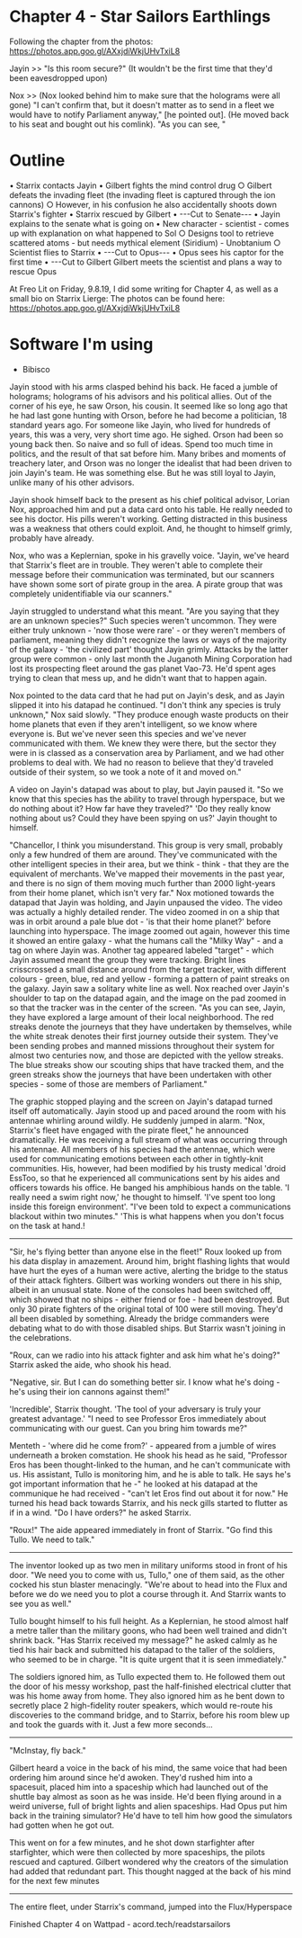 # Chapter 4 - Star Sailors Earthlings
Following the chapter from the photos: https://photos.app.goo.gl/AXxjdiWkjUHvTxiL8

Jayin >> "Is this room secure?" (It wouldn't be the first time that they'd been eavesdropped upon)

Nox >> (Nox looked behind him to make sure that the holograms were all gone) "I can't confirm that, but it doesn't matter as to send in a fleet we would have to notify Parliament anyway," [he pointed out]. (He moved back to his seat and bought out his comlink). "As you can see, "


# Outline
• Starrix contacts Jayin
• Gilbert fights the mind control drug
	○ Gilbert defeats the invading fleet (the invading fleet is captured through the ion cannons)
	○ However, in his confusion he also accidentally shoots down Starrix's fighter
• Starrix rescued by Gilbert
• ---Cut to Senate---
• Jayin explains to the senate what is going on
• New character - scientist - comes up with explanation on what happened to Sol
	○ Designs tool to retrieve scattered atoms - but needs mythical element (Siridium) - Unobtanium
	○ Scientist flies to Starrix
• ---Cut to Opus---
• Opus sees his captor for the first time
• ---Cut to Gilbert Gilbert meets the scientist and plans a way to rescue Opus

At Freo Lit on Friday, 9.8.19, I did some writing for Chapter 4, as well as a small bio on Starrix Lierge:
The photos can be found here: https://photos.app.goo.gl/AXxjdiWkjUHvTxiL8

# Software I'm using
* Bibisco

Jayin stood with his arms clasped behind his back. He faced a jumble of holograms; holograms of his advisors and his political allies. Out of the corner of his eye, he saw Orson, his cousin. It seemed like so long ago that he had last gone hunting with Orson, before he had become a politician, 18 standard years ago. For someone like Jayin, who lived for hundreds of years, this was a very, very short time ago. He sighed. Orson had been so young back then. So naive and so full of ideas. Spend too much time in politics, and the result of that sat before him. Many bribes and moments of treachery later, and Orson was no longer the idealist that had been driven to join Jayin's team. He was something else. But he was still loyal to Jayin, unlike many of his other advisors.

Jayin shook himself back to the present as his chief political advisor, Lorian Nox, approached him and put a data card onto his table. He really needed to see his doctor. His pills weren't working. Getting distracted in this business was a weakness that others could exploit. And, he thought to himself grimly, probably have already.

Nox, who was a Keplernian, spoke in his gravelly voice. "Jayin, we've heard that Starrix's fleet are in trouble. They weren't able to complete their message before their communication was terminated, but our scanners have shown some sort of pirate group in the area. A pirate group that was completely unidentifiable via our scanners."

Jayin struggled to understand what this meant. "Are you saying that they are an unknown species?" Such species weren't uncommon. They were either truly unknown - 'now those were rare' - or they weren't members of parliament, meaning they didn't recognize the laws or ways of the majority of the galaxy - 'the civilized part' thought Jayin grimly. Attacks by the latter group were common - only last month the Juganoth Mining Corporation had lost its prospecting fleet around the gas planet Vao-73. He'd spent ages trying to clean that mess up, and he didn't want that to happen again.

Nox pointed to the data card that he had put on Jayin's desk, and as Jayin slipped it into his datapad he continued. "I don't think any species is truly unknown," Nox said slowly. "They produce enough waste products on their home planets that even if they aren't intelligent, so we know where everyone is. But we've never seen this species and we've never communicated with them. We knew they were there, but the sector they were in is classed as a conservation area by Parliament, and we had other problems to deal with. We had no reason to  believe that they'd traveled outside of their system, so we took a note of it and moved on."

A video on Jayin's datapad was about to play, but Jayin paused it. "So we know that this species has the ability to travel through hyperspace, but we do nothing about it? How far have they traveled?" 'Do they really know nothing about us? Could they have been spying on us?' Jayin thought to himself.

"Chancellor, I think you misunderstand. This group is very small, probably only a few hundred of them are around. They've communicated with the other intelligent species in their area, but we think - think - that they are the equivalent of merchants. We've mapped their movements in the past year, and there is no sign of them moving much further than 2000 light-years from their home planet, which isn't very far." Nox motioned towards the datapad that Jayin was holding, and Jayin unpaused the video. The video was actually a highly detailed render. The video zoomed in on a ship that was in orbit around a pale blue dot - 'is that their home planet?' before launching into hyperspace. The image zoomed out again, however this time it showed an entire galaxy - what the humans call the "Milky Way" - and a tag on where Jayin was. Another tag appeared labeled "target" - which Jayin assumed meant the group they were tracking. Bright lines crisscrossed a small distance around from the target tracker, with different colours - green, blue, red and yellow - forming a pattern of paint streaks on the galaxy. Jayin saw a solitary white line as well. Nox reached over Jayin's shoulder to tap on the datapad again, and the image on the pad zoomed in so that the tracker was in the center of the screen. "As you can see, Jayin, they have explored a large amount of their local neighborhood. The red streaks denote the journeys that they have undertaken by themselves, while the white streak denotes their first journey outside their system. They've been sending probes and manned missions throughout their system for almost two centuries now, and those are depicted with the yellow streaks. The blue streaks show our scouting ships that have tracked them, and the green streaks show the journeys that have been undertaken with other species - some of those are members of Parliament." 

The graphic stopped playing and the screen on Jayin's datapad turned itself off automatically. Jayin stood up and paced around the room with his antennae whirling around wildly. He suddenly jumped in alarm. "Nox, Starrix's fleet have engaged with the pirate fleet," he announced dramatically. He was receiving a full stream of what was occurring through his antennae. All members of his species had the antennae, which were used for communicating emotions between each other in tightly-knit communities. His, however, had been modified by his trusty medical 'droid EssToo, so that he experienced all communications sent by his aides and officers towards his office. He banged his amphibious hands on the table. 'I really need a swim right now,' he thought to himself. 'I've spent too long inside this foreign environment'.  "I've been told to expect a communications blackout within two minutes." 'This is what happens when you don't focus on the task at hand.! 

-------

"Sir, he's flying better than anyone else in the fleet!" Roux looked up from his data display in amazement. Around him, bright flashing lights that would have hurt the eyes of a human were active, alerting the bridge to the status of their attack fighters. Gilbert was working wonders out there in his ship, albeit in an unusual state. None of the consoles had been switched off, which showed that no ships - either friend or foe - had been destroyed. But only 30 pirate fighters of the original total of 100 were still moving. They'd all been disabled by something. Already the bridge commanders were debating what to do with those disabled ships. But Starrix wasn't joining in the celebrations. 

"Roux, can we radio into his attack fighter and ask him what he's doing?" Starrix asked the aide, who shook his head. 

"Negative, sir. But I can do something better sir. I know what he's doing - he's using their ion cannons against them!"

'Incredible', Starrix thought. 'The tool of your adversary is truly your greatest advantage.' "I need to see Professor Eros immediately about communicating with our guest. Can you bring him towards me?"

Menteth - 'where did he come from?'  - appeared from a jumble of wires underneath a broken comstation. He shook his head as he said, "Professor Eros has been thought-linked to the human, and he can't communicate with us. His assistant, Tullo is monitoring him, and he is able to talk. He says he's got important information that he -" he looked at his datapad at the communique he had received - "can't let Eros find out about it for now." He turned his head back towards Starrix, and his neck gills started to flutter as if in a wind. "Do I have orders?" he asked Starrix.

"Roux!" The aide appeared immediately in front of Starrix. "Go find this Tullo. We need to talk."

----------

The inventor looked up as two men in military uniforms stood in front of his door. "We need you to come with us, Tullo," one of them said, as the other cocked his stun blaster menacingly. "We're about to head into the Flux and before we do we need you to plot a course through it. And Starrix wants to see you as well." 

Tullo bought himself to his full height. As a Keplernian, he stood almost half a metre taller than the military goons, who had been well trained and didn't shrink back. "Has Starrix received my message?" he asked calmly as he tied his hair back and submitted his datapad to the taller of the soldiers, who seemed to be in charge. "It is quite urgent that it is seen immediately." 

The soldiers ignored him, as Tullo expected them to. He followed them out the door of his messy workshop, past the half-finished electrical clutter that was his home away from home. They also ignored him as he bent down to secretly place 2 high-fidelity router speakers, which would re-route his discoveries to the command bridge, and to Starrix, before his room blew up and took the guards with it. Just a few more seconds...

-----

"McInstay, fly back." 

Gilbert heard a voice in the back of his mind, the same voice that had been ordering him around since he'd awoken. They'd rushed him into a spacesuit, placed him into a spaceship which had launched out of the shuttle bay almost as soon as he was inside. He'd been flying around in a weird universe, full of bright lights and alien spaceships. Had Opus put him back in the training simulator? He'd have to tell him how good the simulators had gotten when he got out.

This went on for a few minutes, and he shot down starfighter after starfighter, which were then collected by more spaceships, the pilots rescued and captured. Gilbert wondered why the creators of the simulation had added that redundant part. This thought nagged at the back of his mind for the next few minutes

----

The entire fleet, under Starrix's command, jumped into the Flux/Hyperspace


Finished Chapter 4 on Wattpad - acord.tech/readstarsailors








